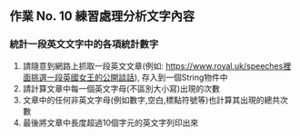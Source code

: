 ## 作業 No. 10 練習處理分析文字內容
 
### 統計一段英文文字中的各項統計數字
   1. 請隨意到網路上抓取一段英文文章(例如: https://www.royal.uk/speeches裡面挑選一段英國女王的公開談話), 存入到一個String物件中
   2. 請計算文章中每一個英文字母(不區別大小寫)出現的次數
   3. 文章中的任何非英文字母(例如數字,空白,標點符號等)也計算其出現的總共次數
   4. 最後將文章中長度超過10個字元的英文字列印出來
